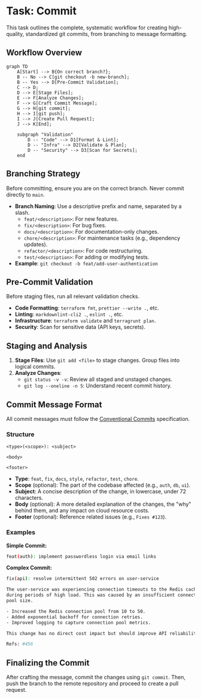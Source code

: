 # Task: Commit

This task outlines the complete, systematic workflow for creating high-quality, standardized git commits, from branching to message formatting.

## Workflow Overview

```mermaid
graph TD
    A[Start] --> B{On correct branch?};
    B -- No --> C[git checkout -b new-branch];
    B -- Yes --> D[Pre-Commit Validation];
    C --> D;
    D --> E[Stage Files];
    E --> F[Analyze Changes];
    F --> G[Craft Commit Message];
    G --> H[git commit];
    H --> I[git push];
    I --> J[Create Pull Request];
    J --> K[End];

    subgraph "Validation"
        D -- "Code" --> D1[Format & Lint];
        D -- "Infra" --> D2[Validate & Plan];
        D -- "Security" --> D3[Scan for Secrets];
    end
```

## Branching Strategy

Before committing, ensure you are on the correct branch. Never commit directly to `main`.

- **Branch Naming**: Use a descriptive prefix and name, separated by a slash.
  - `feat/<description>`: For new features.
  - `fix/<description>`: For bug fixes.
  - `docs/<description>`: For documentation-only changes.
  - `chore/<description>`: For maintenance tasks (e.g., dependency updates).
  - `refactor/<description>`: For code restructuring.
  - `test/<description>`: For adding or modifying tests.
- **Example**: `git checkout -b feat/add-user-authentication`

## Pre-Commit Validation

Before staging files, run all relevant validation checks.

- **Code Formatting**: `terraform fmt`, `prettier --write .`, etc.
- **Linting**: `markdownlint-cli2 .`, `eslint .`, etc.
- **Infrastructure**: `terraform validate` and `terragrunt plan`.
- **Security**: Scan for sensitive data (API keys, secrets).

## Staging and Analysis

1.  **Stage Files**: Use `git add <file>` to stage changes. Group files into logical commits.
2.  **Analyze Changes**:
    - `git status -v -v`: Review all staged and unstaged changes.
    - `git log --oneline -n 5`: Understand recent commit history.

## Commit Message Format

All commit messages must follow the [Conventional Commits](https://www.conventionalcommits.org/) specification.

### Structure

```text
<type>(<scope>): <subject>

<body>

<footer>
```

- **Type**: `feat`, `fix`, `docs`, `style`, `refactor`, `test`, `chore`.
- **Scope** (optional): The part of the codebase affected (e.g., `auth`, `db`, `ui`).
- **Subject**: A concise description of the change, in lowercase, under 72 characters.
- **Body** (optional): A more detailed explanation of the changes, the "why" behind them, and any impact on cloud resource costs.
- **Footer** (optional): Reference related issues (e.g., `Fixes #123`).

### Examples

**Simple Commit:**

```bash
feat(auth): implement passwordless login via email links
```

**Complex Commit:**

```bash
fix(api): resolve intermittent 502 errors on user-service

The user-service was experiencing connection timeouts to the Redis cache
during periods of high load. This was caused by an insufficient connection
pool size.

- Increased the Redis connection pool from 10 to 50.
- Added exponential backoff for connection retries.
- Improved logging to capture connection pool metrics.

This change has no direct cost impact but should improve API reliability.

Refs: #456
```

## Finalizing the Commit

After crafting the message, commit the changes using `git commit`. Then, push the branch to the remote repository and proceed to create a pull request.
